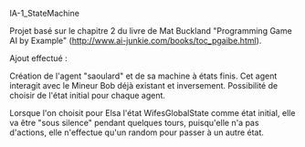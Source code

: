 IA-1_StateMachine

Projet basé sur le chapitre 2 du livre de Mat Buckland "Programming Game AI by Example" (http://www.ai-junkie.com/books/toc_pgaibe.html).


Ajout effectué :

Création de l'agent "saoulard" et de sa machine à états finis.
Cet agent interagit avec le Mineur Bob déjà existant et inversement.
Possibilité de choisir de l'état initial pour chaque agent.

Lorsque l'on choisit pour Elsa l'état WifesGlobalState comme état initial, elle va être "sous silence" pendant quelques tours, puisqu'elle n'a pas d'actions, elle n'effectue qu'un random pour passer à un autre état.